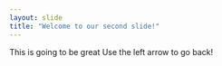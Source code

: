 ```yaml
---
layout: slide
title: "Welcome to our second slide!"
---
```

This is going to be great
Use the left arrow to go back!
